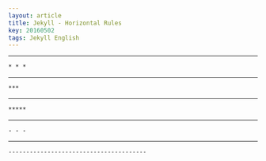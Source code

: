 ```yaml
---
layout: article
title: Jekyll - Horizontal Rules
key: 20160502
tags: Jekyll English
---
```


* * *

<!--more-->

    * * *

***

    ***

*****

    *****

- - -

    - - -

---------------------------------------

    ---------------------------------------